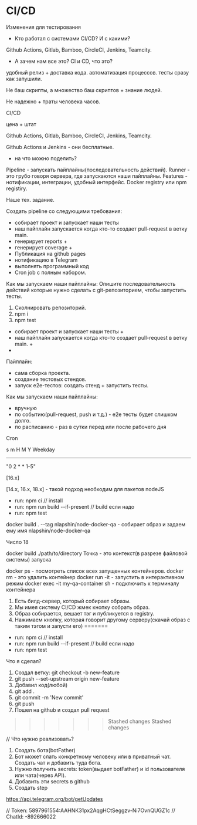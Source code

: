 # CI/CD

Изменения для тестирования 


- Кто работал с системами CI/CD? И с какими?

Github Actions, Gitlab, Bamboo, CircleCI, Jenkins, Teamcity.

- А зачем нам все это? CI и CD, что это?

удобный релиз + доставка кода.
автоматизация процессов.
тесты сразу как запушили.

Не баш скрипты, а множество баш скриптов + знание людей.

Не надежно + траты человека часов.

CI/CD

цена + штат

Github Actions, Gitlab, Bamboo, CircleCI, Jenkins, Teamcity.

Github Actions и Jenkins - они бесплатные.

- на что можно поделить?

Pipeline - запускать пайплайны(последовательность действий).
Runner - это грубо говоря сервера, где запускаются наши пайплайны.
Features - нотификации, интеграции, удобный интерфейс. Docker registry или npm registiry.

Наше тех. задание.

Создать pipeline со следующими требования:

- собирает проект и запускает наши тесты
- наш пайплайн запускается когда кто-то создает pull-request в ветку main.
- генерирует reports +
- генерирует coverage +
- Публикация на github pages
- нотификацию в Telegram
- выполнять программный код
- Cron job с полным набором.

Как мы запускаем наши пайплайны:
Опишите последовательность действий которые нужно сделать с git-репозиторием, чтобы запустить тесты.

1. Сколнировать репозиторий.
2. npm i
3. npm test
- собирает проект и запускает наши тесты +
- наш пайплайн запускается когда кто-то создает pull-request в ветку main. +
- 
Пайплайн:
- сама сборка проекта.
- создание тестовых стендов.
- запуск e2e-тестов: создать стенд + запустить тесты.

Как мы запускаем наши пайплайны:

- вручную
- по событию(pull-request, push и т.д.) - e2e тесты будет слишком долго.
- по расписанию - раз в сутки перед или после рабочего дня


Сron

s m H M Y Weekday
* * * * * *

"0 2 * * 1-5"

[16.x]

[14.x, 16.x, 18.x] - такой подход необходим для пакетов nodeJS

- run: npm ci // install
- run: npm run build --if-present // build если надо
- run: npm test

docker build . --tag nlapshin/node-docker-qa - собирает образ и задаем ему имя nlapshin/node-docker-qa

Число 18

docker build ./path/to/directory Точка - это контекст(в разрезе файловой системы) запуска

docker ps - посмотреть список всех запущенных контейнеров.
docker rm <name> - это удалить контейнер
docker run -it - запустить в интерактивном режим
docker exec -it my-qa-container sh - подключить к терминалу контейнера

1. Есть билд-сервер, который собирает образы.
2. Мы имея систему CI/CD жмек кнопку собрать образ.
3. Образ собирается, вешает тэг и публикуется в registry.
4. Нажимаем кнопку, которая говорит другому серверу(скачай образ с таким тэгом и запусти его)
=======
- run: npm ci // install
- run: npm run build --if-present // build если надо
- run: npm test


Что я сделал?
1. Создал ветку: git checkout -b new-feature
2. git push --set-upstream origin new-feature 
3. Добавил код(любой)
4. git add .
5. git commit -m 'New commit'
6. git push
7. Пошел на github и создал pull request
>>>>>>> Stashed changes
>>>>>>> Stashed changes

// Что нужно реализовать?

1. Создать бота(botFather)
2. Бот может слать конкретному человеку или в приватный чат. Создать чат и добавить туда бота.
3. Нужно получить secrets: token(выдает botFather) и id пользователя или чата(через API).
4. Добавить эти secrets в github
5. Создать step


https://api.telegram.org/bot/getUpdates


// Token: 5897961554:AAHNK31px2AqgHCtSeggzv-Ni7OvnQUGZ1c
// ChatId: -892666022
